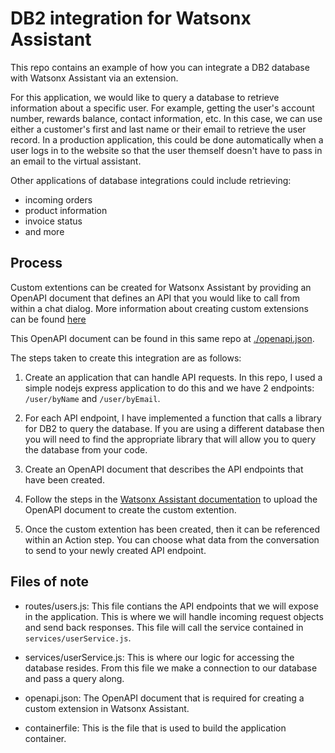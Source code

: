 # DB2 integration for Watsonx Assistant
This repo contains an example of how you can integrate a DB2 database with Watsonx Assistant via an extension.

For this application, we would like to query a database to retrieve information about a specific user. For example, getting the user's account number, rewards balance, contact information, etc. In this case, we can use either a customer's first and last name or their email to retrieve the user record. In a production application, this could be done automatically when a user logs in to the website so that the user themself doesn't have to pass in an email to the virtual assistant.

Other applications of database integrations could include retrieving:
- incoming orders
- product information
- invoice status
- and more

## Process

Custom extentions can be created for Watsonx Assistant by providing an OpenAPI document that defines an API that you would like to call from within a chat dialog. More information about creating custom extensions can be found [here](https://cloud.ibm.com/docs/watson-assistant?topic=watson-assistant-build-custom-extension)

This OpenAPI document can be found in this same repo at [./openapi.json](./openapi.json).

The steps taken to create this integration are as follows:

1. Create an application that can handle API requests. In this repo, I used a simple nodejs express application to do this and we have 2 endpoints: `/user/byName` and `/user/byEmail`.

2. For each API endpoint, I have implemented a function that calls a library for DB2 to query the database. If you are using a different database then you will need to find the appropriate library that will allow you to query the database from your code.

3. Create an OpenAPI document that describes the API endpoints that have been created.

4. Follow the steps in the [Watsonx Assistant documentation](https://cloud.ibm.com/docs/watson-assistant?topic=watson-assistant-build-custom-extension) to upload the OpenAPI document to create the custom extention.

5. Once the custom extention has been created, then it can be referenced within an Action step. You can choose what data from the conversation to send to your newly created API endpoint.

## Files of note

- routes/users.js: This file contians the API endpoints that we will expose in the application. This is where we will handle incoming request objects and send back responses. This file will call the service contained in `services/userService.js`.

- services/userService.js: This is where our logic for accessing the database resides. From this file we make a connection to our database and pass a query along.

- openapi.json: The OpenAPI document that is required for creating a custom extension in Watsonx Assistant. 

- containerfile: This is the file that is used to build the application container.